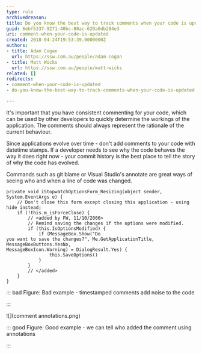 ```yaml
---
type: rule
archivedreason: 
title: Do you know the best way to track comments when your code is updated?
guid: 6ebf5337-9271-40bc-80ac-620a0db284e3
uri: comment-when-your-code-is-updated
created: 2018-04-24T19:53:39.0000000Z
authors:
- title: Adam Cogan
  url: https://ssw.com.au/people/adam-cogan
- title: Matt Wicks
  url: https://ssw.com.au/people/matt-wicks
related: []
redirects:
- comment-when-your-code-is-updated
- do-you-know-the-best-way-to-track-comments-when-your-code-is-updated

---
```


It's important that you have consistent commenting for your code, which can be used by other developers to quickly determine the workings of the application. The comments should always represent the rationale of the current behaviour.

<!--endintro-->

Since applications evolve over time - don't add comments to your code with datetime stamps. If a developer needs to see why the code behaves the way it does right now - your commit history is the best place to tell the story of why the code has evolved.

Commands such as git blame or Visual Studio's annotate are great ways of seeing who and when a line of code was changed.



```
private void iStopwatchOptionsForm_Resizing(object sender, System.EventArgs e) {
    // Don't close this form except closing this application - using hide instead; 
    if (!this.m_isForceClose) {
        // <added by FW, 11/10/2006>
        // Remind saving the changes if the options were modified.
        if (this.IsOptionsModified) {
            if (MessageBox.Show("Do
you want to save the changes?", Me.GetApplicationTitle, MessageBoxButtons.YesNo,
MessageBoxIcon.Warning) = DialogResult.Yes) {
                this.SaveOptions()
            }
        }
        // </added>
    }
}
```




::: bad
Figure: Bad example - timestamped comments add noise to the code

:::

![](comment annotations.png)


::: good
Figure: Good example - we can tell who added the comment using annotations

:::
